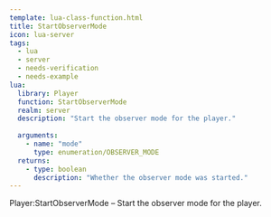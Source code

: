 ```yaml
---
template: lua-class-function.html
title: StartObserverMode
icon: lua-server
tags:
  - lua
  - server
  - needs-verification
  - needs-example
lua:
  library: Player
  function: StartObserverMode
  realm: server
  description: "Start the observer mode for the player."
  
  arguments:
    - name: "mode"
      type: enumeration/OBSERVER_MODE
  returns:
    - type: boolean
      description: "Whether the observer mode was started."
---
```


<div class="lua__search__keywords">
Player:StartObserverMode &#x2013; Start the observer mode for the player.
</div>
